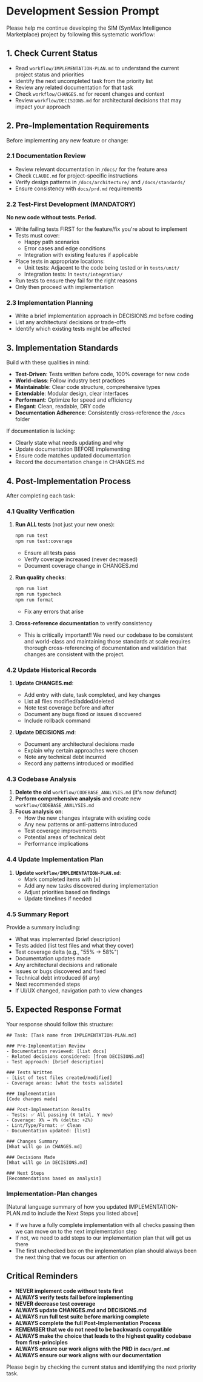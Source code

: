 # Development Session Prompt

Please help me continue developing the SIM (SynMax Intelligence Marketplace) project by following this systematic workflow:

## 1. Check Current Status
- Read `workflow/IMPLEMENTATION-PLAN.md` to understand the current project status and priorities
- Identify the next uncompleted task from the priority list
- Review any related documentation for that task
- Check `workflow/CHANGES.md` for recent changes and context
- Review `workflow/DECISIONS.md` for architectural decisions that may impact your approach

## 2. Pre-Implementation Requirements
Before implementing any new feature or change:

### 2.1 Documentation Review
- Review relevant documentation in `/docs/` for the feature area
- Check `CLAUDE.md` for project-specific instructions
- Verify design patterns in `/docs/architecture/` and `/docs/standards/`
- Ensure consistency with `docs/prd.md` requirements

### 2.2 Test-First Development (MANDATORY)
**No new code without tests. Period.**
- Write failing tests FIRST for the feature/fix you're about to implement
- Tests must cover:
  - Happy path scenarios
  - Error cases and edge conditions
  - Integration with existing features if applicable
- Place tests in appropriate locations:
  - Unit tests: Adjacent to the code being tested or in `tests/unit/`
  - Integration tests: In `tests/integration/`
- Run tests to ensure they fail for the right reasons
- Only then proceed with implementation

### 2.3 Implementation Planning
- Write a brief implementation approach in DECISIONS.md before coding
- List any architectural decisions or trade-offs
- Identify which existing tests might be affected

## 3. Implementation Standards
Build with these qualities in mind:
- **Test-Driven**: Tests written before code, 100% coverage for new code
- **World-class**: Follow industry best practices
- **Maintainable**: Clear code structure, comprehensive types
- **Extendable**: Modular design, clear interfaces
- **Performant**: Optimize for speed and efficiency
- **Elegant**: Clean, readable, DRY code
- **Documentation Adherence**: Consistently cross-reference the `/docs` folder

If documentation is lacking:
- Clearly state what needs updating and why
- Update documentation BEFORE implementing
- Ensure code matches updated documentation
- Record the documentation change in CHANGES.md

## 4. Post-Implementation Process
After completing each task:

### 4.1 Quality Verification
1. **Run ALL tests** (not just your new ones):
   ```bash
   npm run test
   npm run test:coverage
   ```
   - Ensure all tests pass
   - Verify coverage increased (never decreased)
   - Document coverage change in CHANGES.md

2. **Run quality checks**:
   ```bash
   npm run lint
   npm run typecheck  
   npm run format
   ```
   - Fix any errors that arise

3. **Cross-reference documentation** to verify consistency
   - This is critically important!! We need our codebase to be consistent and world-class and maintaining those standards at scale requires thorough cross-referencing of documentation and validation that changes are consistent with the project.

### 4.2 Update Historical Records
1. **Update CHANGES.md**:
   - Add entry with date, task completed, and key changes
   - List all files modified/added/deleted
   - Note test coverage before and after
   - Document any bugs fixed or issues discovered
   - Include rollback command

2. **Update DECISIONS.md**:
   - Document any architectural decisions made
   - Explain why certain approaches were chosen
   - Note any technical debt incurred
   - Record any patterns introduced or modified

### 4.3 Codebase Analysis
1. **Delete the old** `workflow/CODEBASE_ANALYSIS.md` (it's now defunct)
2. **Perform comprehensive analysis** and create new `workflow/CODEBASE_ANALYSIS.md`
3. **Focus analysis on**:
   - How the new changes integrate with existing code
   - Any new patterns or anti-patterns introduced
   - Test coverage improvements
   - Potential areas of technical debt
   - Performance implications

### 4.4 Update Implementation Plan
1. **Update `workflow/IMPLEMENTATION-PLAN.md`**:
   - Mark completed items with [x]
   - Add any new tasks discovered during implementation
   - Adjust priorities based on findings
   - Update timelines if needed

### 4.5 Summary Report
Provide a summary including:
- What was implemented (brief description)
- Tests added (list test files and what they cover)
- Test coverage delta (e.g., "55% → 58%")
- Documentation updates made
- Any architectural decisions and rationale
- Issues or bugs discovered and fixed
- Technical debt introduced (if any)
- Next recommended steps
- If UI/UX changed, navigation path to view changes

## 5. Expected Response Format
Your response should follow this structure:

```
## Task: [Task name from IMPLEMENTATION-PLAN.md]

### Pre-Implementation Review
- Documentation reviewed: [list docs]
- Related decisions considered: [from DECISIONS.md]
- Test approach: [brief description]

### Tests Written
- [List of test files created/modified]
- Coverage areas: [what the tests validate]

### Implementation
[Code changes made]

### Post-Implementation Results
- Tests: ✅ All passing (X total, Y new)
- Coverage: X% → Y% (delta: +Z%)
- Lint/Type/Format: ✅ Clean
- Documentation updated: [list]

### Changes Summary
[What will go in CHANGES.md]

### Decisions Made
[What will go in DECISIONS.md]

### Next Steps
[Recommendations based on analysis]
```

### Implementation-Plan changes
[Natural language summary of how you updated IMPLEMENTATION-PLAN.md to include the Next Steps you listed above]
- If we have a fully complete implementation with all checks passing then we can move on to the next implementation step
- If not, we need to add steps to our implementation plan that will get us there
- The first unchecked box on the implementation plan should always been the next thing that we focus our attention on

## Critical Reminders
- **NEVER implement code without tests first**
- **ALWAYS verify tests fail before implementing**
- **NEVER decrease test coverage**
- **ALWAYS update CHANGES.md and DECISIONS.md**
- **ALWAYS run full test suite before marking complete**
- **ALWAYS complete the full Post-Implementation Process**
- **REMEMBER that we do not need to be backwards compatible**
- **ALWAYS make the choice that leads to the highest quality codebase from first-principles**
- **ALWAYS ensure our work aligns with the PRD in `docs/prd.md`**
- **ALWAYS ensure our work aligns with our documentation**

Please begin by checking the current status and identifying the next priority task.